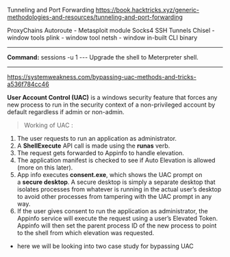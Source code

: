 Tunneling and Port Forwarding
https://book.hacktricks.xyz/generic-methodologies-and-resources/tunneling-and-port-forwarding


ProxyChains
Autoroute - Metasploit module
Socks4
SSH Tunnels
Chisel - window tools
plink - window tool
netsh - window in-built CLI binary


---
**Command:** sessions -u 1 --- Upgrade the shell to Meterpreter shell.


---
https://systemweakness.com/bypassing-uac-methods-and-tricks-a536f784cc46

**User Account Control (UAC)** is a windows security feature that forces any new process to run in the security context of a non-privileged account by default regardless if admin or non-admin.

> Working of UAC :

1.  The user requests to run an application as administrator.
2.  A **ShellExecute** API call is made using the **runas** verb.
3.  The request gets forwarded to Appinfo to handle elevation.
4.  The application manifest is checked to see if Auto Elevation is allowed (more on this later).
5.  App info executes **consent.exe**, which shows the UAC prompt on a **secure desktop**. A secure desktop is simply a separate desktop that isolates processes from whatever is running in the actual user’s desktop to avoid other processes from tampering with the UAC prompt in any way.
6.  If the user gives consent to run the application as administrator, the Appinfo service will execute the request using a user’s Elevated Token. Appinfo will then set the parent process ID of the new process to point to the shell from which elevation was requested.

-   here we will be looking into two case study for bypassing UAC